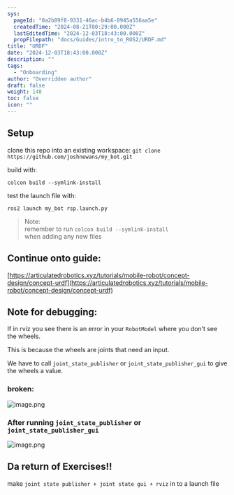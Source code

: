```yaml
---
sys:
  pageId: "0a2b09f8-9331-46ac-b4b6-0945a556aa5e"
  createdTime: "2024-08-21T00:29:00.000Z"
  lastEditedTime: "2024-12-03T18:43:00.000Z"
  propFilepath: "docs/Guides/intro_to_ROS2/URDF.md"
title: "URDF"
date: "2024-12-03T18:43:00.000Z"
description: ""
tags:
  - "Onboarding"
author: "Overridden author"
draft: false
weight: 148
toc: false
icon: ""
---
```


## Setup

clone this repo into an existing workspace:
`git clone https://github.com/joshnewans/my_bot.git`

build with:

`colcon build --symlink-install`

test the launch file with:

`ros2 launch my_bot rsp.launch.py`

> Note:  
> remember to run `colcon build --symlink-install`  
> when adding any new files

## Continue onto guide:

[https://articulatedrobotics.xyz/tutorials/mobile-robot/concept-design/concept-urdf](https://articulatedrobotics.xyz/tutorials/mobile-robot/concept-design/concept-urdf)

## Note for debugging:

If in rviz you see there is an error in your `RobotModel` where you don’t see the wheels.

This is because the wheels are joints that need an input. 

We have to call `joint_state_publisher` or `joint_state_publisher_gui` to give the wheels a value.

### broken:

![image.png](https://prod-files-secure.s3.us-west-2.amazonaws.com/d518164a-d88e-44d1-a4ee-3adb3bd8bce0/96a1d089-1f17-4dbf-8563-f2aef56a4d37/image.png?X-Amz-Algorithm=AWS4-HMAC-SHA256&X-Amz-Content-Sha256=UNSIGNED-PAYLOAD&X-Amz-Credential=ASIAZI2LB46635KGNESM%2F20250322%2Fus-west-2%2Fs3%2Faws4_request&X-Amz-Date=20250322T070722Z&X-Amz-Expires=3600&X-Amz-Security-Token=IQoJb3JpZ2luX2VjEF4aCXVzLXdlc3QtMiJHMEUCIQCbFOFx95Ial%2BKxPUkwFKfUGsSfnEWqCzuLZhN1DsP%2F0QIgaOlJYBBZ%2BnaCLpm1rLA1bBf7cHLW5%2B8Gq5BUyyPw7GMqiAQIt%2F%2F%2F%2F%2F%2F%2F%2F%2F%2F%2FARAAGgw2Mzc0MjMxODM4MDUiDJ%2Bjif1fkc4yOsK6myrcA%2FAWlh%2BLm1%2F0At1UH0umlR56SLOFJBXF%2Fh5m%2F6es%2FsiRTLCArsxbbXHGh%2Bayndo30Hn%2BROjerfeZFBH2EaW3YNUXWqZxHh0spdZZ%2BrvNWUyCBBRux7N9ZziEppeOrGdhJr25mIpfRLp0THtxiInDa7WK1DHxJQecQMXcxG8F%2FhMRC19vQBcCtr0Vkxk4vs%2BMUIm8v15e%2Bn17cJDAhqmF31kai%2B8vWPAxMGbd7GLPUuLM%2B3c0c0TyPyU7ReHGfp44Y0qJpzvatWpxTXEr93LufWt86OqbhmRmG4ilsXqqkyY1U7bmyxo7HuZGtBWbuxv9l7Tvurl8g%2FPqXW84zyMgNjSjzpINirpHALo%2FOa9lOabmxvVYsPXIUrENrAtq9jDs0siEESquOAQ5awNYFXlU3vZ7WGEy8lrMoawlXjS9CVTVFF7lEXh6CwhONQh%2Bznk5L7D%2FfbLsQz7aqgyENMTSbHfCAey4RmwUWCx%2FU2y7MTAJL2UAjDtjsZKC4n1%2FKiKbwdCiV7noS0541D3RV81UiZCETn0N7XHlEkMxegPjcesp%2Fk5BaKyavwfGWw1Oo3zcKbGNVxzLICnK4dHjT8Rjk5JSeP064wfjJtbA1L6mMpMDIOIixw4P5lmbya%2FQMJqr%2Bb4GOqUBsf39nQ2ReDjVFkT5DKjnLTHm0SVT57HG0EHAl00zyyliZ2urBwEu30pd6aUN6hwX5jCLb%2BWqC0QlG%2BP2XMdCRCasKXfvowRphrT8qISkrAvssBD0tXy7COGOBucBpwSn4afrAVbcHsyKfGDPfvKT6YF3VHdDJn6PZuAY9L0di4AEunOPzQPqiRlC9EB8drDLlspQ3YV4mOTqxX6dmd4y%2BKJyAWRi&X-Amz-Signature=1058c823e97efdbce5d4cdf035fa91e1366fd832dc21733539a80a6ff47b2ea0&X-Amz-SignedHeaders=host&x-id=GetObject)

### After running `joint_state_publisher` or `joint_state_publisher_gui`

![image.png](https://prod-files-secure.s3.us-west-2.amazonaws.com/d518164a-d88e-44d1-a4ee-3adb3bd8bce0/130c99c7-1b0b-4031-9953-844fc3950ff4/image.png?X-Amz-Algorithm=AWS4-HMAC-SHA256&X-Amz-Content-Sha256=UNSIGNED-PAYLOAD&X-Amz-Credential=ASIAZI2LB46635KGNESM%2F20250322%2Fus-west-2%2Fs3%2Faws4_request&X-Amz-Date=20250322T070722Z&X-Amz-Expires=3600&X-Amz-Security-Token=IQoJb3JpZ2luX2VjEF4aCXVzLXdlc3QtMiJHMEUCIQCbFOFx95Ial%2BKxPUkwFKfUGsSfnEWqCzuLZhN1DsP%2F0QIgaOlJYBBZ%2BnaCLpm1rLA1bBf7cHLW5%2B8Gq5BUyyPw7GMqiAQIt%2F%2F%2F%2F%2F%2F%2F%2F%2F%2F%2FARAAGgw2Mzc0MjMxODM4MDUiDJ%2Bjif1fkc4yOsK6myrcA%2FAWlh%2BLm1%2F0At1UH0umlR56SLOFJBXF%2Fh5m%2F6es%2FsiRTLCArsxbbXHGh%2Bayndo30Hn%2BROjerfeZFBH2EaW3YNUXWqZxHh0spdZZ%2BrvNWUyCBBRux7N9ZziEppeOrGdhJr25mIpfRLp0THtxiInDa7WK1DHxJQecQMXcxG8F%2FhMRC19vQBcCtr0Vkxk4vs%2BMUIm8v15e%2Bn17cJDAhqmF31kai%2B8vWPAxMGbd7GLPUuLM%2B3c0c0TyPyU7ReHGfp44Y0qJpzvatWpxTXEr93LufWt86OqbhmRmG4ilsXqqkyY1U7bmyxo7HuZGtBWbuxv9l7Tvurl8g%2FPqXW84zyMgNjSjzpINirpHALo%2FOa9lOabmxvVYsPXIUrENrAtq9jDs0siEESquOAQ5awNYFXlU3vZ7WGEy8lrMoawlXjS9CVTVFF7lEXh6CwhONQh%2Bznk5L7D%2FfbLsQz7aqgyENMTSbHfCAey4RmwUWCx%2FU2y7MTAJL2UAjDtjsZKC4n1%2FKiKbwdCiV7noS0541D3RV81UiZCETn0N7XHlEkMxegPjcesp%2Fk5BaKyavwfGWw1Oo3zcKbGNVxzLICnK4dHjT8Rjk5JSeP064wfjJtbA1L6mMpMDIOIixw4P5lmbya%2FQMJqr%2Bb4GOqUBsf39nQ2ReDjVFkT5DKjnLTHm0SVT57HG0EHAl00zyyliZ2urBwEu30pd6aUN6hwX5jCLb%2BWqC0QlG%2BP2XMdCRCasKXfvowRphrT8qISkrAvssBD0tXy7COGOBucBpwSn4afrAVbcHsyKfGDPfvKT6YF3VHdDJn6PZuAY9L0di4AEunOPzQPqiRlC9EB8drDLlspQ3YV4mOTqxX6dmd4y%2BKJyAWRi&X-Amz-Signature=da9e1ef025c2a575947a59883ffce2b2f1c6d3ba69b412c62705b390978bef90&X-Amz-SignedHeaders=host&x-id=GetObject)

## Da return of Exercises!!

make `joint state publisher + joint state gui + rviz` in to a launch file
